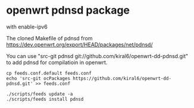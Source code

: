 # openwrt pdnsd package
with enable-ipv6

The cloned Makefile of pdnsd from https://dev.openwrt.org/export/HEAD/packages/net/pdnsd/

You can use "src-git pdnsd git://github.com/kiral6/openwrt-dd-pdnsd.git" to add pdnsd for compilatioin in openwrt.

```
cp feeds.conf.default feeds.conf
echo 'src-git ocPackages https://github.com/kiral6/openwrt-dd-pdnsd.git' >> feeds.conf

./scripts/feeds update -a
./scripts/feeds install pdnsd
```
